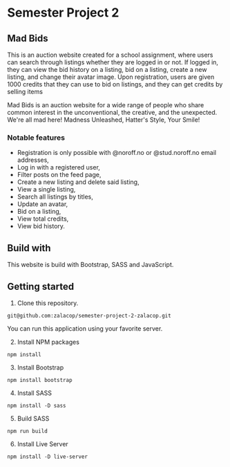 # Semester Project 2

## Mad Bids

This is an auction website created for a school assignment, where users can search through listings whether they are logged in or not. If logged in, they can view the bid history on a listing, bid on a listing, create a new listing, and change their avatar image. Upon registration, users are given 1000 credits that they can use to bid on listings, and they can get credits by selling items

Mad Bids is an auction website for a wide range of people who share common interest in the unconventional, the creative, and the unexpected. We're all mad here! Madness Unleashed, Hatter's Style, Your Smile!

### Notable features

- Registration is only possible with @noroff.no or @stud.noroff.no email addresses,
- Log in with a registered user,
- Filter posts on the feed page,
- Create a new listing and delete said listing,
- View a single listing,
- Search all listings by titles,
- Update an avatar,
- Bid on a listing,
- View total credits,
- View bid history.

## Build with

This website is build with Bootstrap, SASS and JavaScript.

## Getting started

1. Clone this repository.

```
git@github.com:zalacop/semester-project-2-zalacop.git
```

You can run this application using your favorite server.

2. Install NPM packages

```
npm install
```

3. Install Bootstrap

```
npm install bootstrap
```

4. Install SASS

```
npm install -D sass
```

5. Build SASS

```
npm run build
```

6. Install Live Server

```
npm install -D live-server
```
